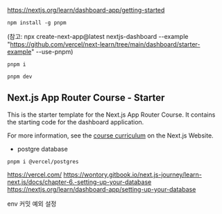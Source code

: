 https://nextjs.org/learn/dashboard-app/getting-started

```
npm install -g pnpm
```

(참고: npx create-next-app@latest nextjs-dashboard --example "https://github.com/vercel/next-learn/tree/main/dashboard/starter-example" --use-pnpm)
```
pnpm i
```
```
pnpm dev
```


## Next.js App Router Course - Starter

This is the starter template for the Next.js App Router Course. It contains the starting code for the dashboard application.

For more information, see the [course curriculum](https://nextjs.org/learn) on the Next.js Website.


* postgre database
```
pnpm i @vercel/postgres
```
https://vercel.com/
https://wontory.gitbook.io/next.js-journey/learn-next.js/docs/chapter-6.-setting-up-your-database
https://nextjs.org/learn/dashboard-app/setting-up-your-database

env 커밋 예외 설정